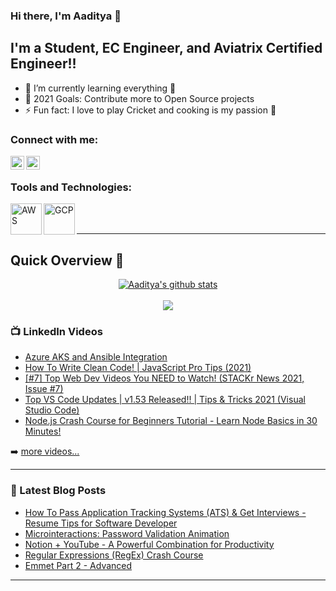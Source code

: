 ### Hi there, I'm Aaditya 👋

 ## I'm a Student, EC Engineer, and Aviatrix Certified Engineer!!

 - 🌱 I’m currently learning everything 🤣
 - 🥅 2021 Goals: Contribute more to Open Source projects
 - ⚡ Fun fact: I love to play Cricket and cooking is my passion 🤩

 ### Connect with me:

 [<img align="left" alt="codeSTACKr | LinkedIn" width="22px" src="https://cdn.jsdelivr.net/npm/simple-icons@v3/icons/linkedin.svg" />][linkedin]
 [<img align="left" alt="codeSTACKr | Instagram" width="22px" src="https://cdn.jsdelivr.net/npm/simple-icons@v3/icons/instagram.svg" />][instagram]

 <br />

 ### Tools and Technologies:

 [<img align="left" alt="AWS" width="50px" src="https://cdn.jsdelivr.net/npm/simple-icons@3.13.0/icons/amazonaws.js" />][aws]
 [<img align="left" alt="GCP" width="50px" src="https://www.sakurasky.com/images/gcp-logo.jpg" />][gcp]
 <br />
 <br />

---
<!--Github Progess bar-->

## Quick Overview 📝
<div align="center">    
<a href="https://github.com/hackcoderr/github-readme-stats">
  <img align="center" src="https://github-readme-stats.anuraghazra1.vercel.app/api?username=aaditya2801&show_icons=true&include_all_commits=true&theme=radical" alt="Aaditya's github stats" />
</a>
<br>
<br>
<a href="https://github.com/hackcoderr/github-readme-stats">
 
  <img align="center" src="https://github-readme-stats.anuraghazra1.vercel.app/api/top-langs/?username=aaditya2801&layout=compact&theme=radical" />
</a>
</div>



<!--footer-->


### 📺 LinkedIn Videos

<!-- LinkedIn:START -->
- [Azure AKS and Ansible Integration](https://www.linkedin.com/posts/aaditya-tiwari-812a39183_vimaldaga-righteducation-educationredefine-activity-6772495154822701056-FntC)
- [How To Write Clean Code! | JavaScript Pro Tips (2021)](https://www.youtube.com/watch?v=ZI3q-_vjSZE)
- [[#7] Top Web Dev Videos You NEED to Watch! (STACKr News 2021, Issue #7)](https://www.youtube.com/watch?v=pQyR71kNTo8)
- [Top VS Code Updates | v1.53 Released!! | Tips & Tricks 2021 (Visual Studio Code)](https://www.youtube.com/watch?v=vTf_KPsD0pQ)
- [Node.js Crash Course for Beginners Tutorial - Learn Node Basics in 30 Minutes!](https://www.youtube.com/watch?v=2LUdnb-mls0)
<!-- LinkedIn:END -->

➡️ [more videos...](https://youtube.com/codestackr)

---

### 📕 Latest Blog Posts

<!-- BLOG-POST-LIST:START -->
- [How To Pass Application Tracking Systems (ATS) & Get Interviews - Resume Tips for Software Developer](https://dev.to/codestackr/how-to-pass-application-tracking-systems-ats-get-interviews-resume-tips-for-software-developer-4bmo)
- [Microinteractions: Password Validation Animation](https://dev.to/codestackr/microinteractions-password-validation-animation-5629)
- [Notion + YouTube - A Powerful Combination for Productivity](https://dev.to/codestackr/notion-youtube-a-powerful-combination-for-productivity-1def)
- [Regular Expressions (RegEx) Crash Course](https://dev.to/codestackr/regular-expressions-regex-crash-course-248n)
- [Emmet Part 2 - Advanced](https://dev.to/codestackr/emmet-part-2-advanced-4c65)
<!-- BLOG-POST-LIST:END -->


---

[instagram]: https://www.instagram.com/addy_the_maddy/
[linkedin]: https://www.linkedin.com/in/aaditya-tiwari-812a39183/
[aws]: https://aws.amazon.com/
[gcp]: https://cloud.google.com/


